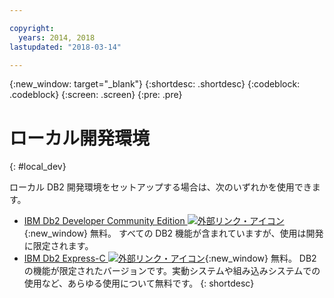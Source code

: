 ```yaml
---

copyright:
  years: 2014, 2018
lastupdated: "2018-03-14"

---
```


<!-- Attribute definitions --> 
{:new_window: target="_blank"}
{:shortdesc: .shortdesc}
{:codeblock: .codeblock}
{:screen: .screen}
{:pre: .pre}

# ローカル開発環境
{: #local_dev}

ローカル DB2 開発環境をセットアップする場合は、次のいずれかを使用できます。

* [IBM Db2 Developer Community Edition ![外部リンク・アイコン](../../icons/launch-glyph.svg "外部リンク・アイコン")](https://www.ibm.com/us-en/marketplace/ibm-db2-direct-and-developer-editions){:new_window} 無料。 すべての DB2 機能が含まれていますが、使用は開発に限定されます。
* [IBM Db2 Express-C ![外部リンク・アイコン](../../icons/launch-glyph.svg "外部リンク・アイコン")](https://www.ibm.com/developerworks/downloads/im/db2express/){:new_window} 無料。 DB2 の機能が限定されたバージョンです。実動システムや組み込みシステムでの使用など、あらゆる使用について無料です。
{: shortdesc}
